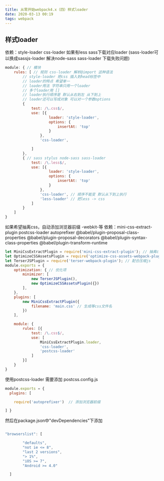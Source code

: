 ```yaml
---
title: 从零开始webpack4.x（四）样式loader
date: 2020-03-13 00:19
tags: webpack
---
```


## 样式loader

依赖：style-loader css-loader 如果有less sass下载对应loader (sass-loader可以换成sassjs-loader 解决node-sass sass-loader 下载失败问题)

``` js
module: { // 模块
    rules: [ // 规则 css-loader 解析@import 这种语法
        // style-loader 把css 插入到head标签中
        // loader的特点 希望单一
        // loader用法 字符串只用一个loader
        // 多个loader用 []
        // loader执行顺序是 默认从右到左 从下到上
        // loader还可以写成对象 可以对一个参数options
        {
            test: /\.css$/,
            use: [{
                    loader: 'style-loader',
                    options: {
                        insertAt: 'top'
                    }
                },
                'css-loader',

            ]
        },
        { // sass stylus node-sass sass-loader 
            test: /\.less$/,
            use: [{
                    loader: 'style-loader',
                    options: {
                        insertAt: 'top'
                    }
                },
                'css-loader', // 顺序不能变 默认从下到上执行
                'less-loader' // 把less -> css
            ]
        }
    ]
}
```

如果希望抽离css，自动添加浏览器前缀 -webkit-等
依赖：mini-css-extract-plugin  postcss-loader  autoprefixer  @babel/plugin-proposal-class-properties 
@babel/plugin-proposal-decorators  @babel/plugin-syntax-class-properties   @babel/plugin-transform-runtime

``` js
let MiniCssExtractPlugin = require('mini-css-extract-plugin'); // 抽离css插件
let OptimizeCSSAssetsPlugin = require('optimize-css-assets-webpack-plugin'); // 抽离css后压缩优化
let TerserJSPlugin = require('terser-webpack-plugin'); // 配合压缩js
module.exports = {
    optimization: { // 优化项
        minimizer: [
            new TerserJSPlugin(),
            new OptimizeCSSAssetsPlugin({})
        ],
    },
    plugins: [
        new MiniCssExtractPlugin({
            filename: 'main.css' // 生成等css文件名
        })
    ],

    module: {
        rules: [{
            test: /\.css$/,
            use: [
                MiniCssExtractPlugin.loader,
                'css-loader',
                'postcss-loader'
            ]
        }]
    }
}
```

使用postcss-loader 需要添加 postcss.config.js
``` js 
module.exports = {
  plugins: [

    require('autoprefixer')  // 添加浏览器前缀

] }

``` 
然后在package.json中"devDependencies"下添加

``` js

"browserslist": [

        "defaults",
        "not ie <= 8",
        "last 2 versions",
        "> 1%",
        "iOS >= 7",
        "Android >= 4.0"

  ]
```
